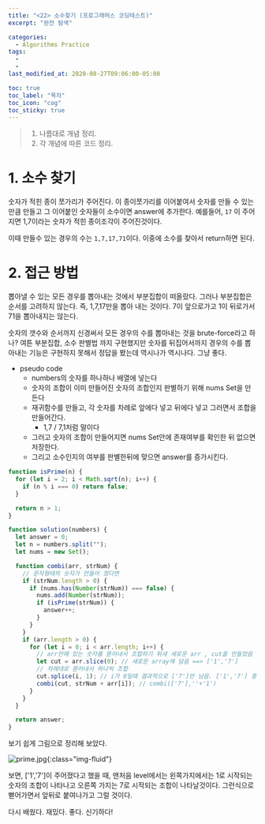 ```yaml
---
title: "<22> 소수찾기 (프로그래머스 코딩테스트)"
excerpt: "완전 탐색"

categories:
  - Algorithms Practice
tags:
  -
  -
last_modified_at: 2020-08-27T09:06:00-05:00

toc: true
toc_label: "목차"
toc_icon: "cog"
toc_sticky: true
---
```


> 1. 나름대로 개념 정리.
> 2. 각 개념에 따른 코드 정리.

# 1. 소수 찾기

숫자가 적힌 종이 쪼가리가 주어진다. 이 종이쪼가리를 이어붙여서 숫자를 만들 수 있는 만큼 만들고 그 이어붙인 숫자들이 소수이면 answer에 추가한다. 예를들어, `17` 이 주어지면 1,7이라는 숫자가 적힌 종이조각이 주어진것이다.

이때 만들수 있는 경우의 수는 `1,7,17,71`이다. 이중에 소수를 찾아서 return하면 된다.

# 2. 접근 방법

뽑아낼 수 있는 모든 경우를 뽑아내는 것에서 부분집합이 떠올랐다. 그러나 부분집합은 순서를 고려하지 않는다. 즉, 1,7,17만을 뽑아 내는 것이다. 7이 앞으로가고 1이 뒤로가서 71을 뽑아내지는 않는다.

숫자의 갯수와 순서까지 신경써서 모든 경우의 수를 뽑아내는 것을 brute-force라고 하나? 여튼 부분집합, 소수 판별법 까지 구현했지만 숫자를 뒤집어서까지 경우의 수를 뽑아내는 기능은 구현하지 못해서 정답을 봤는데 역시나가 역시나다. 그냥 좋다.

- pseudo code
  - numbers의 숫자를 하나하나 배열에 넣는다
  - 숫자의 조합이 이미 만들어진 숫자의 조합인지 판별하기 위해 nums Set을 만든다
  - 재귀함수를 만들고, 각 숫자를 차례로 앞에다 넣고 뒤에다 넣고 그러면서 조합을 만들어간다.
    - 1,7 / 7,1처럼 말이다
  - 그러고 숫자의 조합이 만들어지면 nums Set안에 존재여부를 확인한 뒤 없으면 저장한다.
  - 그리고 소수인지의 여부를 판별한뒤에 맞으면 answer를 증가시킨다.

```javascript
function isPrime(n) {
  for (let i = 2; i < Math.sqrt(n); i++) {
    if (n % i === 0) return false;
  }

  return n > 1;
}

function solution(numbers) {
  let answer = 0;
  let n = numbers.split("");
  let nums = new Set();

  function combi(arr, strNum) {
    // 문자형태의 숫자가 만들어 졌다면
    if (strNum.length > 0) {
      if (nums.has(Number(strNum)) === false) {
        nums.add(Number(strNum));
        if (isPrime(strNum)) {
          answer++;
        }
      }
    }
    if (arr.length > 0) {
      for (let i = 0; i < arr.length; i++) {
        // arr안에 있는 숫자를 뜯어내서 조합하기 위새 새로운 arr , cut을 만들었음
        let cut = arr.slice(0); // 새로운 array에 담음 ==> ['1','7']
        // 차례대로 뜯어내서 하나씩 조합
        cut.splice(i, 1); // i가 0일때 결과적으로 ['7']만 남음. ['1','7'] 중에서 '1'을 떼어가므로
        combi(cut, strNum + arr[i]); // combi(['7'],''+'1')
      }
    }
  }

  return answer;
}
```

보기 쉽게 그림으로 정리해 보았다.

![prime.jpg](https://yeonghunko.github.io/assets/img/algorithms/prime.jpg){:class="img-fluid"}

보면, ['1','7']이 주어졌다고 했을 때, 맨처음 level에서는 왼쪽가지에서는 1로 시작되는 숫자의 조합이 나타나고 오른쪽 가지는 7로 시작되는 조합이 나타날것이다. 그런식으로 뻗어가면서 앞뒤로 붙여나가고 그럴 것이다.

다시 배웠다. 재밌다. 좋다. 신기하다!
